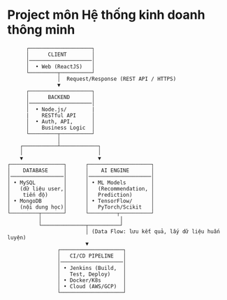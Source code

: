 # Project môn Hệ thống kinh doanh thông minh

          ┌────────────────────┐
          │      CLIENT        │
          │────────────────────│
          │  • Web (ReactJS)   │
          └─────────┬──────────┘
                    │  Request/Response (REST API / HTTPS)
                    ▼
          ┌────────────────────┐
          │      BACKEND       │
          │────────────────────│
          │  • Node.js/        |
          |    RESTful API     │
          │  • Auth, API,      │
          │    Business Logic  │
          └─────────┬──────────┘
                    │
        ┌───────────┴────────────┐
        │                        │
        ▼                        ▼
    ┌─────────────────┐      ┌────────────────────┐
    │    DATABASE     │      │    AI ENGINE       │
    │─────────────────│      │────────────────────│
    │ • MySQL         │      │ • ML Models        │
    │   (dữ liệu user,│      │   (Recommendation, │
    │    tiến độ)     │      │   Prediction)      │
    │ • MongoDB       │      │ • TensorFlow/      │
    │   (nội dung học)│      │   PyTorch/Scikit   │
    └─────────┬───────┘      └─────────┬──────────┘
              │                         │
              └──────────────┬──────────┘
                             │ (Data Flow: lưu kết quả, lấy dữ liệu huấn luyện)
                             ▼
                    ┌────────────────────┐
                    │   CI/CD PIPELINE   │
                    │────────────────────│
                    │ • Jenkins (Build,  │
                    │   Test, Deploy)    │
                    │ • Docker/K8s       │
                    │ • Cloud (AWS/GCP)  │
                    └────────────────────┘
    
